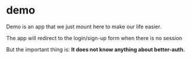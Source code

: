# demo

Demo is an app that we just mount here to make our life easier.

The app will redirect to the login/sign-up form when there is no session

But the important thing is: **It does not know anything about better-auth.**
